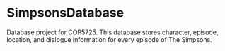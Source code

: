 # SimpsonsDatabase
Database project for COP5725. This database stores character, episode, location, and dialogue information for every episode of The Simpsons.
